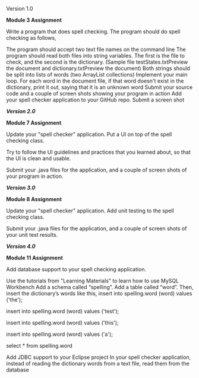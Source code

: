 Version 1.0

**Module 3 Assignment**

Write a program that does spell checking. The program should do spell checking as follows,

The program should accept two text file names on the command line
The program should read both files into string variables. The first is the file to check, and the second is the dictionary. 
(Sample file  testStates.txtPreview the document and  dictionary.txtPreview the document)
Both strings should be split into lists of words (two ArrayList collections)
Implement your main loop.
For each word in the document file, if that word doesn't exist in the dictionary, print it out, saying that it is an unknown word
Submit your source code and a couple of screen shots showing your program in action
Add your spell checker application to your GitHub repo. Submit a screen shot

***Version 2.0***

**Module 7 Assignment**

Update your "spell checker" application. Put a UI on top of the spell checking class.

Try to follow the UI guidelines and practices that you learned about, so that the UI is clean and usable.

Submit your .java files for the application, and a couple of screen shots of your program in action.

***Version 3.0***

**Module 8 Assignment**

Update your "spell checker" application. Add unit testing to the spell checking class.

Submit your .java files for the application, and a couple of screen shots of your unit test results.

***Version 4.0***

**Module 11 Assignment**

Add database support to your spell checking application.

Use the tutorials from "Learning Materials" to learn how to use MySQL Workbench
Add a schema called “spelling”. Add a table called “word”. Then, insert the dictionary’s words like this,
insert into spelling.word (word) values ('the');

insert into spelling.word (word) values ('test');

insert into spelling.word (word) values ('this');

insert into spelling.word (word) values ('a');

select * from spelling.word

Add JDBC support to your Eclipse project
In your spell checker application, instead of reading the dictionary words from a text file, read them from the database
 
